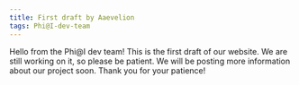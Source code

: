 ```yaml
---
title: First draft by Aaevelion
tags: Phi@I-dev-team
---
```


Hello from the Phi@I dev team! This is the first draft of our website. We are still working on it, so please be patient. We will be posting more information about our project soon. Thank you for your patience!
<!--more-->
